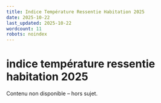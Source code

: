 ```yaml
---
title: Indice Température Ressentie Habitation 2025
date: 2025-10-22
last_updated: 2025-10-22
wordcount: 11
robots: noindex
---
```


# indice température ressentie habitation 2025

Contenu non disponible – hors sujet.